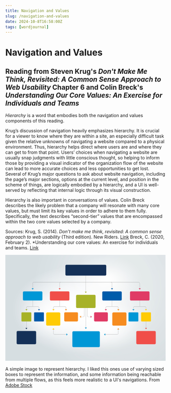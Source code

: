 ```yaml
---
title: Navigation and Values
slug: /navigation-and-values
date: 2024-10-8T16:58:00Z
tags: [wordjournal]
---
```


# Navigation and Values
## Reading from Steven Krug's *Don't Make Me Think, Revisited: A Common Sense Approach to Web Usability* Chapter 6 and Colin Breck's *Understanding Our Core Values: An Exercise for Individuals and Teams*

*Hierarchy* is a word that embodies both the navigation and values components of this reading.

Krug’s discussion of navigation heavily emphasizes hierarchy. It is crucial for a viewer to know where they are within a site, an especially difficult task given the relative unknowns of navigating a website compared to a physical environment. Thus, hierarchy helps direct where users are and where they can get to from that point. Users’ choices when navigating a website are usually snap judgments with little conscious thought, so helping to inform those by providing a visual indicator of the organization flow of the website can lead to more accurate choices and less opportunities to get lost. Several of Krug’s major questions to ask about website navigation, including the page’s major sections, options at the current level, and position in the scheme of things, are logically embodied by a hierarchy, and a UI is well-served by reflecting that internal logic through its visual construction.

Hierarchy is also important in conversations of values. Colin Breck describes the likely problem that a company will resonate with many core values, but must limit its key values in order to adhere to them fully. Specifically, the text describes “second-tier” values that are encompassed within the two core values selected by a company.


Sources:
Krug, S. (2014). *Don’t make me think, revisited: A common sense approach to web usability* (Third edition). New Riders. [Link](https://dl.acm.org/doi/10.5555/2663393)
Breck, C. (2020, February 2). *Understanding our core values: An exercise for individuals and teams. [Link](https://blog.colinbreck.com/understanding-our-core-values-an-exercise-for-individuals-and-teams/)


![An image displaying a flow of information organized into a hierarchy.](./images/navAndValuesImage.jpeg)

A simple image to represent hierarchy. I liked this ones use of varying sized boxes to represent the information, and some information being reachable from multiple flows, as this feels more realistic to a UI's navigations. From [Adobe Stock](https://stock.adobe.com/search?k=hierarchy&search_type=usertyped&asset_id=404762100)